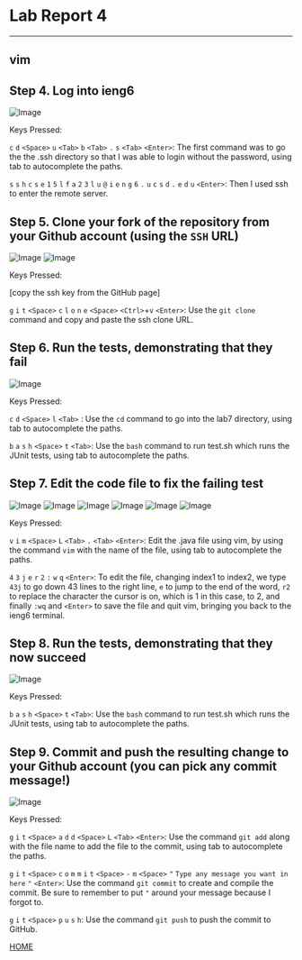# Lab Report 4
---
## vim

## Step 4. Log into ieng6

![Image](cse_15l_lab_images/LabReport4Step4Img1.png)

Keys Pressed: 

`c` `d` `<Space>` `u` `<Tab>` `b` `<Tab>` `.` `s` `<Tab>` `<Enter>`: The first command was to go the the .ssh directory so that I was able to login without the password, using tab to autocomplete the paths.
              
`s` `s` `h` `c` `s` `e` `1` `5` `l` `f` `a` `2` `3` `l` `u` `@` `i` `e` `n` `g` `6` `.` `u` `c` `s` `d` `.` `e` `d` `u` `<Enter>`: Then I used ssh to enter the remote server.



## Step 5. Clone your fork of the repository from your Github account (using the `SSH` URL)

![Image](cse_15l_lab_images/LabReport4Step5Img1.png)
![Image](cse_15l_lab_images/LabReport4Step5Img2.png)

Keys Pressed: 

[copy the ssh key from the GitHub page]

`g` `i` `t` `<Space>` `c` `l` `o` `n` `e` `<Space>` `<Ctrl>`+`v` `<Enter>`: Use the `git clone` command and copy and paste the ssh clone URL.

## Step 6. Run the tests, demonstrating that they fail

![Image](cse_15l_lab_images/LabReport4Step6Img1.png)

Keys Pressed: 

`c` `d` `<Space>` `l` `<Tab>` <Enter>: Use the `cd` command to go into the lab7 directory, using tab to autocomplete the paths.

`b` `a` `s` `h` `<Space>` `t` `<Tab>`: Use the `bash` command to run test.sh which runs the JUnit tests, using tab to autocomplete the paths.

## Step 7. Edit the code file to fix the failing test

![Image](cse_15l_lab_images/LabReport4Step7Img1.png)
![Image](cse_15l_lab_images/LabReport4Step7Img2.png)
![Image](cse_15l_lab_images/LabReport4Step7Img3.png)
![Image](cse_15l_lab_images/LabReport4Step7Img4.png)
![Image](cse_15l_lab_images/LabReport4Step7Img5.png)
![Image](cse_15l_lab_images/LabReport4Step7Img6.png)

Keys Pressed:

`v` `i` `m` `<Space>` `L` `<Tab>` `.` `<Tab>` `<Enter>`: Edit the .java file using vim, by using the command `vim` with the name of the file, using tab to autocomplete the paths.

`4` `3` `j`  `e`  `r` `2`  `:` `w` `q` `<Enter>`: To edit the file, changing index1 to index2, we type `43j` to go down 43 lines to the right line, `e` to jump to the end of the word, `r2` to replace the character the cursor is on, which is 1 in this case, to 2, and finally `:wq` and `<Enter>` to save the file and quit vim, bringing you back to the ieng6 terminal.

## Step 8. Run the tests, demonstrating that they now succeed

![Image](cse_15l_lab_images/LabReport4Step8Img1.png)

Keys Pressed: 

`b` `a` `s` `h` `<Space>` `t` `<Tab>`: Use the `bash` command to run test.sh which runs the JUnit tests, using tab to autocomplete the paths.

## Step 9. Commit and push the resulting change to your Github account (you can pick any commit message!)

![Image](cse_15l_lab_images/LabReport4Step9Img1.png)

Keys Pressed:

`g` `i` `t` `<Space>` `a` `d` `d` `<Space>` `L` `<Tab>` `<Enter>`: Use the command `git add` along with the file name to add the file to the commit, using tab to autocomplete the paths.

`g` `i` `t` `<Space>` `c` `o` `m` `m` `i` `t` `<Space>` `-` `m` `<Space>` `"` `Type any message you want in here` `"` `<Enter>`: Use the command `git commit` to create and compile the commit. Be sure to remember to put `"` around your message because I forgot to.

`g` `i` `t` `<Space>` `p` `u` `s` `h`: Use the command `git push` to push the commit to GitHub.

[HOME](https://guiuiy.github.io/cse15l-lab-reports/)
